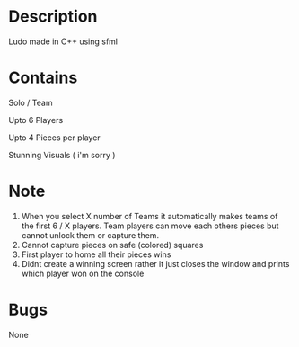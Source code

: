 # Description
Ludo made in C++ using sfml
# Contains
  Solo / Team
  
  Upto 6 Players
  
  Upto 4 Pieces per player
  
  Stunning Visuals ( i'm sorry )
# Note
1) When you select X number of Teams it automatically makes teams of the first 6 / X players. Team players can move each others pieces but cannot unlock them or capture them.
2) Cannot capture pieces on safe (colored) squares
3) First player to home all their pieces wins
4) Didnt create a winning screen rather it just closes the window and prints which player won on the console
# Bugs  
None
